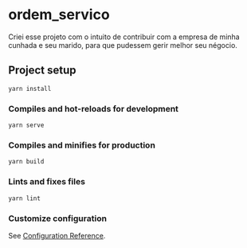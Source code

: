 # ordem_servico
Criei esse projeto com o intuito de contribuir com a empresa de minha cunhada e seu marido, para que pudessem gerir melhor seu négocio.
## Project setup
```
yarn install
```

### Compiles and hot-reloads for development
```
yarn serve
```

### Compiles and minifies for production
```
yarn build
```

### Lints and fixes files
```
yarn lint
```

### Customize configuration
See [Configuration Reference](https://cli.vuejs.org/config/).

